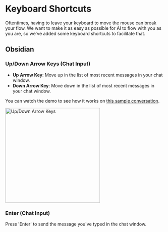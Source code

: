 # Keyboard Shortcuts

Oftentimes, having to leave your keyboard to move the mouse can break your flow. We want to make it as easy as possible for AI to flow with you as you are, so we've added some keyboard shortcuts to facilitate that.

## Obsidian

### Up/Down Arrow Keys (Chat Input)

- **Up Arrow Key**: Move up in the list of most recent messages in your chat window.
- **Down Arrow Key**: Move down in the list of most recent messages in your chat window.

You can watch the demo to see how it works on [this sample conversation](http://app.khoj.dev/share/chat/in-particular-assess-the-prospect-for-brazil-/).

<img src="https://assets.khoj.dev/up_down_shortcuts.gif" height="300" alt="Up/Down Arrow Keys"></img>

### Enter (Chat Input)

Press 'Enter' to send the message you've typed in the chat window.
